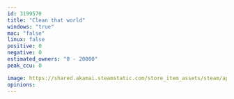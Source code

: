 ```yaml
---
id: 3199570
title: "Clean that world"
windows: "true"
mac: "false"
linux: false
positive: 0
negative: 0
estimated_owners: "0 - 20000"
peak_ccu: 0

image: https://shared.akamai.steamstatic.com/store_item_assets/steam/apps/3199570/header.jpg?t=1731934341
opinions:
---
```

